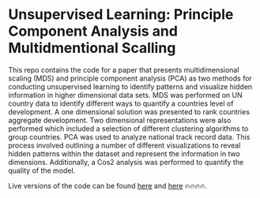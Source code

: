 # Unsupervised Learning: Principle Component Analysis and Multidmentional Scalling
This repo contains the code for a paper that presents multidimensional scaling (MDS) and principle component analysis (PCA) as two methods for conducting unsupervised learning to identify patterns and visualize hidden information in higher dimensional data sets. MDS was performed on UN country data to identify different ways to quantify a countries level of development. A one dimensional solution was presented to rank countries aggregate development. Two dimensional representations were also performed which included a selection of different clustering algorithms to group countries. PCA was used to analyze national track record data. This process involved outlining a number of different visualizations to reveal hidden patterns within the dataset and represent the information in two dimensions. Additionally, a Cos2 analysis was performed to quantify the quality of the model.

Live versions of the code can be found [here](./Question1.html) and [here](./Question2.html) 🔥🔥🔥🔥.

